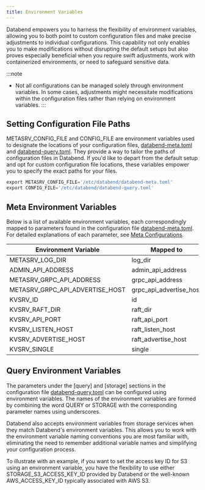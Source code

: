```yaml
---
title: Environment Variables
---
```


Databend empowers you to harness the flexibility of environment variables, allowing you to both point to custom configuration files and make precise adjustments to individual configurations. This capability not only enables you to make modifications without disrupting the default setups but also proves especially beneficial when you require swift adjustments, work with containerized environments, or need to safeguard sensitive data.

:::note
- Not all configurations can be managed solely through environment variables. In some cases, adjustments might necessitate modifications within the configuration files rather than relying on environment variables.
:::

## Setting Configuration File Paths

METASRV_CONFIG_FILE and CONFIG_FILE are environment variables used to designate the locations of your configuration files, [databend-meta.toml](https://github.com/datafuselabs/databend/blob/main/scripts/distribution/configs/databend-meta.toml) and [databend-query.toml](https://github.com/datafuselabs/databend/blob/main/scripts/distribution/configs/databend-query.toml). They provide a way to tailor the paths of configuration files in Databend. If you'd like to depart from the default setup and opt for custom configuration file locations, these variables empower you to specify the exact paths for your files.

```sql title='Example'
export METASRV_CONFIG_FILE='/etc/databend/databend-meta.toml'
export CONFIG_FILE='/etc/databend/databend-query.toml'
```

## Meta Environment Variables

Below is a list of available environment variables, each correspondingly mapped to parameters found in the configuration file [databend-meta.toml](https://github.com/datafuselabs/databend/blob/main/scripts/distribution/configs/databend-meta.toml). For detailed explanations of each parameter, see [Meta Configurations](01-metasrv-config.md).

| Environment Variable            	| Mapped to               	|
|---------------------------------	|-------------------------	|
| METASRV_LOG_DIR                 	| log_dir                 	|
| ADMIN_API_ADDRESS               	| admin_api_address       	|
| METASRV_GRPC_API_ADDRESS        	| grpc_api_address        	|
| METASRV_GRPC_API_ADVERTISE_HOST 	| grpc_api_advertise_host 	|
| KVSRV_ID                        	| id                      	|
| KVSRV_RAFT_DIR                  	| raft_dir                	|
| KVSRV_API_PORT                  	| raft_api_port           	|
| KVSRV_LISTEN_HOST               	| raft_listen_host        	|
| KVSRV_ADVERTISE_HOST            	| raft_advertise_host     	|
| KVSRV_SINGLE                    	| single                  	|

## Query Environment Variables

The parameters under the [query] and [storage] sections in the configuration file [databend-query.toml](https://github.com/datafuselabs/databend/blob/main/scripts/distribution/configs/databend-query.toml) can be configured using environment variables. The names of the environment variables are formed by combining the word QUERY or STORAGE with the corresponding parameter names using underscores. 

Databend also accepts environment variables from storage services when they match Databend's environment variables. This allows you to work with the environment variable naming conventions you are most familiar with, eliminating the need to remember additional variable names and simplifying your configuration process.

To illustrate with an example, if you want to set the access key ID for S3 using an environment variable, you have the flexibility to use either STORAGE_S3_ACCESS_KEY_ID provided by Databend or the well-known AWS_ACCESS_KEY_ID typically associated with AWS S3.